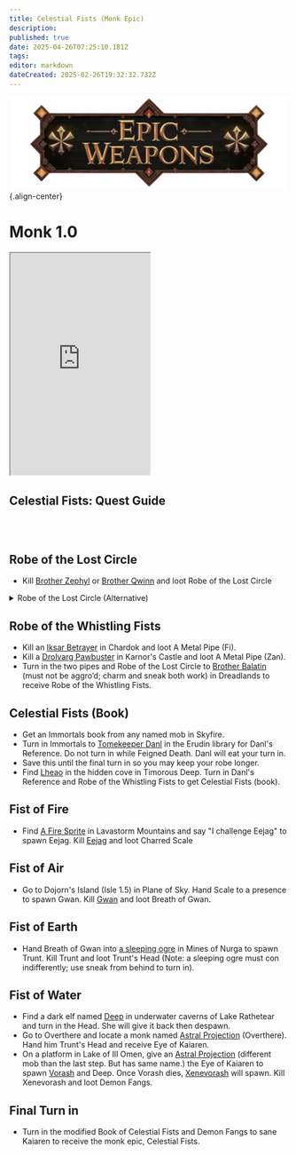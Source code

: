 ```yaml
---
title: Celestial Fists (Monk Epic)
description: 
published: true
date: 2025-04-26T07:25:10.181Z
tags: 
editor: markdown
dateCreated: 2025-02-26T19:32:32.732Z
---
```


![epicweapons.webp](/epicweapons.webp){.align-center}

# Monk 1.0
<iframe src="https://www.thjdi.cc/item/2010652" width="50%" height="400px"></iframe>

<h2>Celestial Fists: Quest Guide</h2>
<br><br>
<h2>Robe of the Lost Circle</h2>
<ul>
  <li>Kill <a href="https://www.thjdi.cc/npc/50321">Brother Zephyl</a> or <a href="https://www.thjdi.cc/npc/14054">Brother Qwinn</a> and loot Robe of the Lost Circle</li>
</ul>
<details>
  <summary>Robe of the Lost Circle (Alternative)</summary> 
  <h2>Robe of the Lost Circle (Alternative)</h2>
<ul>
  <li>Obtain Purple Headband via quests.</li>
  <li>Obtain Red Sash of Order via quests.</li>
  <li>Kill Targin the Rock in Nagafen's Lair King room to get Code of Zan Fi.</li>
  <li>Kill Raster of Guk in Lower Guk to get The Idol. It should be noted you CANNOT MQ the idol and sash to Brother Zephyl.</li>
  <li>Turn in Purple Headband and Code of Zan Fi to Brother Qwinn in Southern Karana to get Needle of the Void.</li>
  <li>Turn in Red Sash of Order and The Idol to Brother Zephyl in Rathe Mountains to get Rare Robe Pattern.</li>
  <li>Combine Shadow Wolf Pelt, Silk Swatch, and Spell: Gather Shadows in sewing kit to make Shadow Silk (Tailoring 36).</li>
  <li>Combine Shadow Silk, Needle of the Void, Rare Robe Pattern, and Song: Jonthan's Whistling Warsong in a sewing kit to make Robe of the Lost Circle (no skill check) (Jan 2024 Edit – Apparent trivial of 64) – (Nov 2020 edit – now requires skillcheck over 48 Tailoring, but under 64[1]) (June 15, 2000) Skill in tailoring is no longer required to craft. Hole</li>
</ul>
</details>


## Robe of the Whistling Fists
* Kill an [Iksar Betrayer](https://www.thjdi.cc/npc/103193) in Chardok and loot A Metal Pipe (Fi).
* Kill a [Drolvarg Pawbuster](https://www.thjdi.cc/npc/102122) in Karnor's Castle and loot A Metal Pipe (Zan).
* Turn in the two pipes and Robe of the Lost Circle to [Brother Balatin](https://www.thjdi.cc/npc/86022) (must not be aggro’d; charm and sneak both work) in Dreadlands to receive Robe of the Whistling Fists.


## Celestial Fists (Book)
* Get an Immortals book from any named mob in Skyfire.
* Turn in Immortals to [Tomekeeper Danl](https://www.thjdi.cc/npc/24034) in the Erudin library for Danl's Reference. Do not turn in while Feigned Death. Danl will eat your turn in.
* Save this until the final turn in so you may keep your robe longer.
* Find [Lheao](https://www.thjdi.cc/npc/96001) in the hidden cove in Timorous Deep. Turn in Danl's Reference and Robe of the Whistling Fists to get Celestial Fists (book).

## Fist of Fire
* Find [A Fire Sprite](https://www.thjdi.cc/npc/27113) in Lavastorm Mountains and say "I challenge Eejag" to spawn Eejag. Kill [Eejag](https://www.thjdi.cc/npc/27119) and loot Charred Scale

## Fist of Air
* Go to Dojorn's Island (Isle 1.5) in Plane of Sky. Hand Scale to a presence to spawn Gwan. Kill [Gwan](https://www.thjdi.cc/npc/71069) and loot Breath of Gwan.

## Fist of Earth
* Hand Breath of Gwan into [a sleeping ogre](https://www.thjdi.cc/npc/107101) in Mines of Nurga to spawn Trunt. Kill Trunt and loot Trunt's Head (Note: a sleeping ogre must con indifferently; use sneak from behind to turn in).

## Fist of Water
* Find a dark elf named [Deep](https://www.thjdi.cc/npc/51044) in underwater caverns of Lake Rathetear and turn in the Head. She will give it back then despawn.
* Go to Overthere and locate a monk named [Astral Projection](https://www.thjdi.cc/npc/93154) (Overthere). Hand him Trunt's Head and receive Eye of Kaiaren.
* On a platform in Lake of Ill Omen, give an [Astral Projection](https://www.thjdi.cc/npc/85153) (different mob than the last step. But has same name.) the Eye of Kaiaren to spawn [Vorash](https://www.thjdi.cc/npc/85211) and Deep. Once Vorash dies, [Xenevorash](https://www.thjdi.cc/npc/85208) will spawn. Kill Xenevorash and loot Demon Fangs.

## Final Turn in
* Turn in the modified Book of Celestial Fists and Demon Fangs to sane Kaiaren to receive the monk epic, Celestial Fists.

